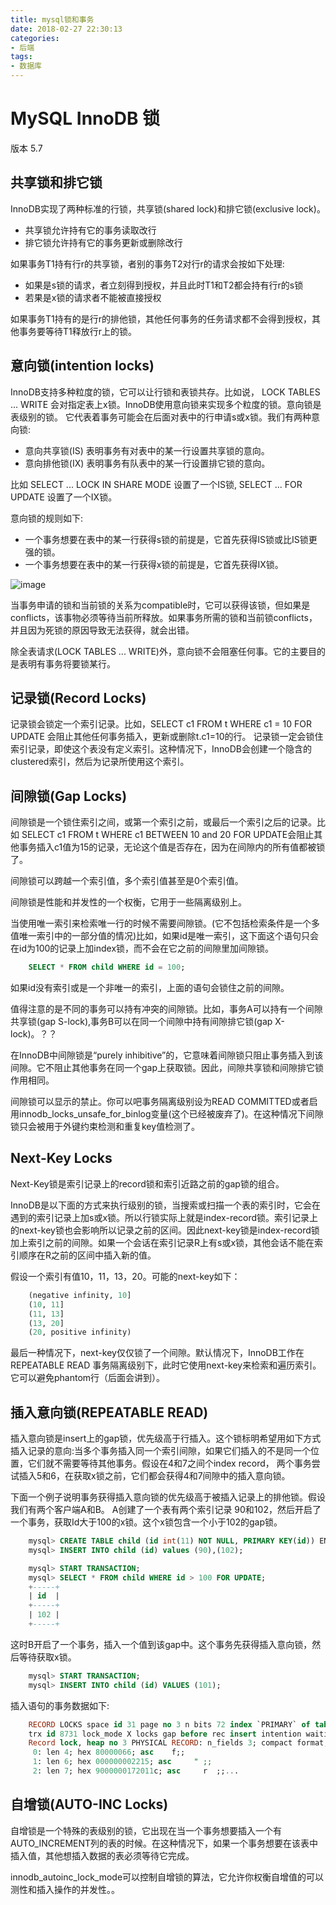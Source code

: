 ```yaml
---
title: mysql锁和事务
date: 2018-02-27 22:30:13
categories: 
- 后端 
tags: 
- 数据库 
---
```


# MySQL InnoDB 锁
版本 5.7

## 共享锁和排它锁

InnoDB实现了两种标准的行锁，共享锁(shared lock)和排它锁(exclusive lock)。
- 共享锁允许持有它的事务读取改行
- 排它锁允许持有它的事务更新或删除改行

如果事务T1持有行r的共享锁，者别的事务T2对行r的请求会按如下处理:
- 如果是s锁的请求，者立刻得到授权，并且此时T1和T2都会持有行r的s锁
- 若果是x锁的请求者不能被直接授权

如果事务T1持有的是行r的排他锁，其他任何事务的任务请求都不会得到授权，其他事务要等待T1释放行r上的锁。

## 意向锁(intention locks)
InnoDB支持多种粒度的锁，它可以让行锁和表锁共存。比如说， LOCK TABLES ... WRITE 会对指定表上x锁。InnoDB使用意向锁来实现多个粒度的锁。意向锁是表级别的锁。
它代表着事务可能会在后面对表中的行申请s或x锁。我们有两种意向锁:

- 意向共享锁(IS) 表明事务有对表中的某一行设置共享锁的意向。
- 意向排他锁(IX) 表明事务有队表中的某一行设置排它锁的意向。

比如 SELECT ... LOCK IN SHARE MODE 设置了一个IS锁, SELECT ... FOR UPDATE 设置了一个IX锁。

意向锁的规则如下:

- 一个事务想要在表中的某一行获得s锁的前提是，它首先获得IS锁或比IS锁更强的锁。
- 一个事务想要在表中的某一行获得x锁的前提是，它首先获得IX锁。

![image](https://user-images.githubusercontent.com/13915081/36726906-48ea6232-1bf6-11e8-96fe-8fc465edf17c.png)

当事务申请的锁和当前锁的关系为compatible时，它可以获得该锁，但如果是conflicts，该事物必须等待当前所释放。如果事务所需的锁和当前锁conflicts，并且因为死锁的原因导致无法获得，就会出错。

除全表请求(LOCK TABLES ... WRITE)外，意向锁不会阻塞任何事。它的主要目的是表明有事务将要锁某行。

## 记录锁(Record Locks)
记录锁会锁定一个索引记录。比如，SELECT c1 FROM t WHERE c1 = 10 FOR UPDATE 会阻止其他任何事务插入，更新或删除t.c1=10的行。
记录锁一定会锁住索引记录，即使这个表没有定义索引。这种情况下，InnoDB会创建一个隐含的clustered索引，然后为记录所使用这个索引。

## 间隙锁(Gap Locks)
间隙锁是一个锁住索引之间，或第一个索引之前，或最后一个索引之后的记录。比如 SELECT c1 FROM t WHERE c1 BETWEEN 10 and 20 FOR UPDATE会阻止其他事务插入c1值为15的记录，无论这个值是否存在，因为在间隙内的所有值都被锁了。

间隙锁可以跨越一个索引值，多个索引值甚至是0个索引值。

间隙锁是性能和并发性的一个权衡，它用于一些隔离级别上。

当使用唯一索引来检索唯一行的时候不需要间隙锁。(它不包括检索条件是一个多值唯一索引中的一部分值的情况)比如，如果id是唯一索引，这下面这个语句只会在id为100的记录上加index锁，而不会在它之前的间隙里加间隙锁。

```sql 
	SELECT * FROM child WHERE id = 100;
```

如果id没有索引或是一个非唯一的索引，上面的语句会锁住之前的间隙。

值得注意的是不同的事务可以持有冲突的间隙锁。比如，事务A可以持有一个间隙共享锁(gap S-lock),事务B可以在同一个间隙中持有间隙排它锁(gap X-lock)。？？

在InnoDB中间隙锁是“purely inhibitive”的，它意味着间隙锁只阻止事务插入到该间隙。它不阻止其他事务在同一个gap上获取锁。因此，间隙共享锁和间隙排它锁作用相同。

间隙锁可以显示的禁止。你可以吧事务隔离级别设为READ COMMITTED或者启用innodb_locks_unsafe_for_binlog变量(这个已经被废弃了)。在这种情况下间隙锁只会被用于外键约束检测和重复key值检测了。

## Next-Key Locks
Next-Key锁是索引记录上的record锁和索引近路之前的gap锁的组合。

InnoDB是以下面的方式来执行级别的锁，当搜索或扫描一个表的索引时，它会在遇到的索引记录上加s或x锁。所以行锁实际上就是index-record锁。索引记录上的next-key锁也会影响所以记录之前的区间。因此next-key锁是index-record锁加上索引之前的间隙。如果一个会话在索引记录R上有s或x锁，其他会话不能在索引顺序在R之前的区间中插入新的值。

假设一个索引有值10，11，13，20。可能的next-key如下：

```sql
	(negative infinity, 10]
	(10, 11]
	(11, 13]
	(13, 20]
	(20, positive infinity)
```

最后一种情况下，next-key仅仅锁了一个间隙。默认情况下，InnoDB工作在 REPEATABLE READ 事务隔离级别下，此时它使用next-key来检索和遍历索引。它可以避免phantom行（后面会讲到）。


## 插入意向锁(REPEATABLE READ)
插入意向锁是insert上的gap锁，优先级高于行插入。这个锁标明希望用如下方式插入记录的意向:当多个事务插入同一个索引间隙，如果它们插入的不是同一个位置，它们就不需要等待其他事务。假设在4和7之间个index record， 两个事务尝试插入5和6，在获取x锁之前，它们都会获得4和7间隙中的插入意向锁。

下面一个例子说明事务获得插入意向锁的优先级高于被插入记录上的排他锁。假设我们有两个客户端A和B。
A创建了一个表有两个索引记录 90和102，然后开启了一个事务，获取Id大于100的x锁。这个x锁包含一个小于102的gap锁。

```sql
	mysql> CREATE TABLE child (id int(11) NOT NULL, PRIMARY KEY(id)) ENGINE=InnoDB;
	mysql> INSERT INTO child (id) values (90),(102);

	mysql> START TRANSACTION;
	mysql> SELECT * FROM child WHERE id > 100 FOR UPDATE;
	+-----+
	| id  |
	+-----+
	| 102 |
	+-----+
```

这时B开启了一个事务，插入一个值到该gap中。这个事务先获得插入意向锁，然后等待获取x锁。
```sql
	mysql> START TRANSACTION;
	mysql> INSERT INTO child (id) VALUES (101);
```

插入语句的事务数据如下:

```sql
	RECORD LOCKS space id 31 page no 3 n bits 72 index `PRIMARY` of table `test`.`child`
	trx id 8731 lock_mode X locks gap before rec insert intention waiting
	Record lock, heap no 3 PHYSICAL RECORD: n_fields 3; compact format; info bits 0
	 0: len 4; hex 80000066; asc    f;;
	 1: len 6; hex 000000002215; asc     " ;;
	 2: len 7; hex 9000000172011c; asc     r  ;;...
```

## 自增锁(AUTO-INC Locks)
自增锁是一个特殊的表级别的锁，它出现在当一个事务想要插入一个有AUTO_INCREMENT列的表的时候。在这种情况下，如果一个事务想要在该表中插入值，其他想插入数据的表必须等待它完成。

 innodb_autoinc_lock_mode可以控制自增锁的算法，它允许你权衡自增值的可以测性和插入操作的并发性。。
